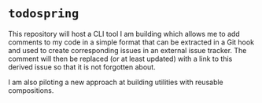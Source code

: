 # `todospring`

This repository will host a CLI tool I am building which allows me to add comments to my code in a simple format that can be extracted in a Git hook and used to create corresponding issues in an external issue tracker. The comment will then be replaced (or at least updated) with a link to this derived issue so that it is not forgotten about.

I am also piloting a new approach at building utilities with reusable compositions.
